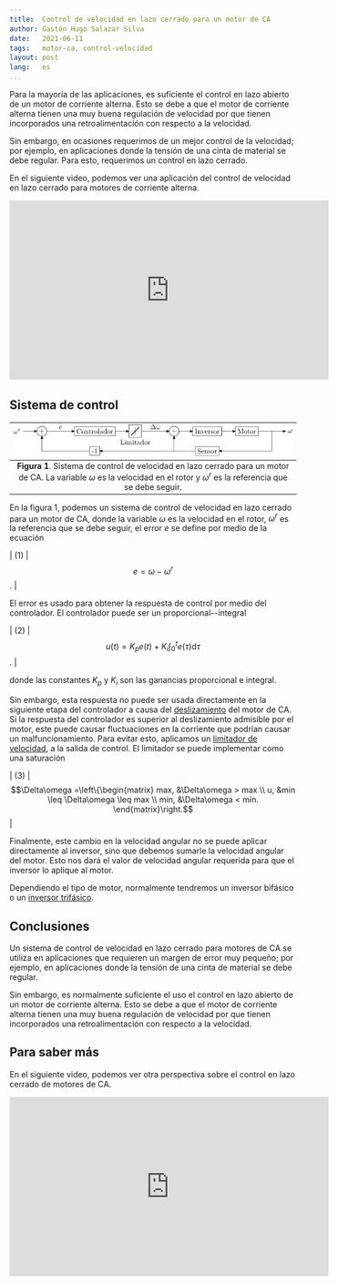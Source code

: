 ```yaml
---
title:  Control de velocidad en lazo cerrado para un motor de CA
author: Gastón Hugo Salazar Silva
date:   2021-06-11
tags:   motor-ca, control-velocidad
layout: post
lang:   es
...
```


Para la mayoría de las aplicaciones, es suficiente el control en lazo abierto de
un motor de corriente alterna. Esto se debe a que el motor de corriente alterna
tienen una muy buena regulación de velocidad por que tienen incorporados una
retroalimentación con respecto a la velocidad.

Sin embargo, en ocasiones requerimos de un mejor control de la velocidad; por
ejemplo, en aplicaciones donde la tensión de una cinta de material se debe
regular. Para esto, requerimos un control en lazo cerrado.

En el siguiente video, podemos ver una aplicación del control de velocidad en
lazo cerrado para motores de corriente alterna.

<iframe width="560" height="315" src="https://www.youtube.com/embed/Cb3n70drPZo" title="YouTube video player" frameborder="0" allow="accelerometer; autoplay; clipboard-write; encrypted-media; gyroscope; picture-in-picture" allowfullscreen></iframe>

## Sistema de control

| <img src="/assets/figures/control-velocidad-lazo-cerrado-motor-ca-1.svg" width="100%"> |
|:---:|
| **Figura 1**. Sistema de control de velocidad en lazo cerrado para un motor de CA. La variable $\omega$ es la velocidad en el rotor y $\omega^r$ es la referencia que se debe seguir. |

En la figura 1, podemos un sistema de control de velocidad en lazo cerrado para un motor de CA, donde la variable $\omega$ es la velocidad en el rotor, $\omega^r$ es la referencia que se debe seguir, el error $e$ se define por medio de la ecuación

| (1) | $$e = \omega - \omega^r$$. |

El error es usado para obtener la respuesta de control por medio del
controlador. El controlador puede ser un proporcional--integral

| (2) | $$u(t) = K_p e(t) + K_i \int_0^t e(\tau)\mathrm{d}\tau$$. |

donde las constantes $K_p$ y $K_i$ son las ganancias proporcional e integral. 

Sin embargo, esta respuesta no puede ser usada directamente en la siguiente
etapa del controlador a causa del
[deslizamiento](https://es.wikipedia.org/wiki/Deslizamiento_(m%C3%A1quinas_el%C3%A9ctricas))
del motor de CA. Si la respuesta del controlador es superior al deslizamiento
admisible por el motor, este puede causar fluctuaciones en la corriente que
podrían causar un malfuncionamiento. Para evitar esto, aplicamos un [limitador
de velocidad](https://es.mathworks.com/help/simulink/slref/ratelimiter.html), a
la salida de control. El limitador se puede implementar como una saturación

| (3) | $$\Delta\omega =\left\{\begin{matrix} max, &\Delta\omega > max \\ u,   &min \leq \Delta\omega \leq max \\ min, &\Delta\omega < min. \end{matrix}\right.$$ |

Finalmente, este cambio en la velocidad angular no se puede aplicar directamente
al inversor, sino que debemos sumarle la velocidad angular del motor. Esto nos
dará el valor de velocidad angular requerida para que el inversor lo aplique al
motor.

Dependiendo el tipo de motor, normalmente tendremos un inversor bifásico o un [inversor
trifásico](https://ghsalazar.github.io/electrical%20machines%20control/inverters/2020/03/24/three-phase-inverters.html). 


## Conclusiones

Un sistema de control de velocidad en lazo cerrado para motores de CA se utiliza
en aplicaciones que requieren un margen de error muy pequeño; por ejemplo, en
aplicaciones donde la tensión de una cinta de material se debe regular.

Sin embargo, es normalmente suficiente el uso el control en lazo abierto de
un motor de corriente alterna. Esto se debe a que el motor de corriente alterna
tienen una muy buena regulación de velocidad por que tienen incorporados una
retroalimentación con respecto a la velocidad.

## Para saber más

En el siguiente video, podemos ver otra perspectiva sobre el control en lazo
cerrado de motores de CA.

<iframe width="560" height="315" src="https://www.youtube.com/embed/DJWWWUmJ4pQ" title="YouTube video player" frameborder="0" allow="accelerometer; autoplay; clipboard-write; encrypted-media; gyroscope; picture-in-picture" allowfullscreen></iframe>
